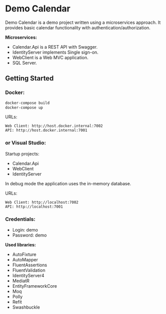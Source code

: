 # Demo Calendar
Demo Calendar is a demo project written using a microservices approach. It provides basic calendar functionality with authentication/authorization.

**Microservices:**
- Calendar.Api is a REST API with Swagger.
- IdentityServer implements Single sign-on.
- WebClient is a Web MVC application.
- SQL Server.

## Getting Started
### Docker:
```powershell
docker-compose build
docker-compose up
```
URLs:
```
Web Client: http://host.docker.internal:7002
API: http://host.docker.internal:7001
```

### or Visual Studio:
Startup projects:
- Calendar.Api
- WebClient
- IdentityServer

In debug mode the application uses the in-memory database.

URLs:
```
Web Client: http://localhost:7002
API: http://localhost:7001
```

### Credentials:
- Login: demo
- Password: demo

**Used libraries:**
- AutoFixture
- AutoMapper
- FluentAssertions
- FluentValidation
- IdentityServer4
- MediatR
- EntityFrameworkCore
- Moq
- Polly
- Refit
- Swashbuckle